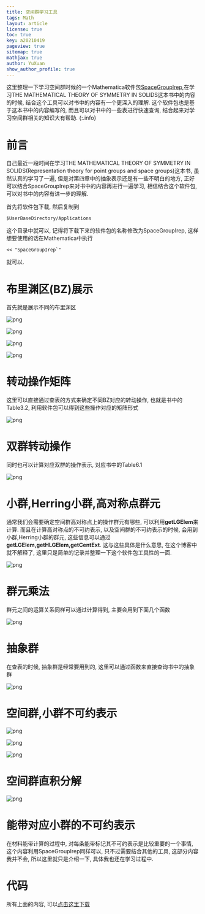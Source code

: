 ```yaml
---
title: 空间群学习工具
tags: Math
layout: article
license: true
toc: true
key: a20210419
pageview: true
sitemap: true
mathjax: true
author: YuXuan
show_author_profile: true
---
```

这里整理一下学习空间群时候的一个Mathematica软件包[SpaceGroupIrep](https://github.com/goodluck1982/SpaceGroupIrep),在学习THE MATHEMATICAL THEORY OF SYMMETRY IN SOLIDS这本书中的内容的时候, 结合这个工具可以对书中的内容有一个更深入的理解. 这个软件包也是基于这本书中的内容编写的, 而且可以对书中的一些表进行快速查询, 结合起来对学习空间群相关的知识大有帮助.
{:.info}
<!--more-->
# 前言
自己最近一段时间在学习THE MATHEMATICAL THEORY OF SYMMETRY IN SOLIDS(Representation theory for point groups and space groups)这本书, 虽然认真的学习了一遍, 但是对第四章中的抽象表示还是有一些不明白的地方, 正好可以结合SpaceGroupIrep来对书中的内容再进行一遍学习, 相信结合这个软件包, 可以对书中的内容有进一步的理解.

首先将软件包下载, 然后复制到
```shell
$UserBaseDirectory/Applications
```
这个目录中就可以, 记得将下载下来的软件包的名称修改为SpaceGroupIrep, 这样想要使用的话在Mathematica中执行
```shell
<< "SpaceGroupIrep`"
```
就可以.
# 布里渊区(BZ)展示
首先就是展示不同的布里渊区

![png](/assets/images/20210419/B4.png)

![png](/assets/images/20210419/B3.png)

![png](/assets/images/20210419/B2.png)

![png](/assets/images/20210419/B1.png)

# 转动操作矩阵
这里可以直接通过查表的方式来确定不同BZ对应的转动操作, 也就是书中的Table3.2, 利用软件包可以得到这些操作对应的矩阵形式

![png](/assets/images/20210419/B5.png)

# 双群转动操作
同时也可以计算对应双群的操作表示, 对应书中的Table6.1

![png](/assets/images/20210419/B6.png)

# 小群,Herring小群,高对称点群元
通常我们会需要确定空间群高对称点上的操作群元有哪些, 可以利用**getLGElem**来计算. 而且在计算高对称点的不可约表示, 以及空间群的不可约表示的时候, 会用到小群,Herring小群的群元, 这些信息可以通过**getLGElem,getHLGElem,getCentExt**. 这与这些具体是什么意思, 在这个博客中就不解释了, 这里只是简单的记录并整理一下这个软件包工具性的一面.

![png](/assets/images/20210419/B7.png)

# 群元乘法
群元之间的运算关系同样可以通过计算得到, 主要会用到下面几个函数

![png](/assets/images/20210419/B8.png)

# 抽象群
在查表的时候, 抽象群是经常要用到的, 这里可以通过函数来直接查询书中的抽象群

![png](/assets/images/20210419/B9.png)

# 空间群,小群不可约表示

![png](/assets/images/20210419/B10.png)

![png](/assets/images/20210419/B11.png)

![png](/assets/images/20210419/B12.png)

# 空间群直积分解

![png](/assets/images/20210419/B13.png)

# 能带对应小群的不可约表示

在材料能带计算的过程中, 对每条能带标记其不可约表示是比较重要的一个事情, 这个内容利用SpaceGroupIrep同样可以, 只不过需要结合其他的工具, 这部分内容我并不会, 所以这里就只是介绍一下, 具体我也还在学习过程中.

# 代码
所有上面的内容, 可以[点击这里下载](/assets/data/SpaceGroup.nb)






